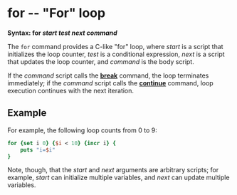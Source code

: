# for -- "For" loop

**Syntax: for *start* *test* *next* *command***

The `for` command provides a C-like "for" loop, where *start* is a script that initializes the
loop counter, *test* is a conditional expression, *next* is a script that updates the loop
counter, and *command* is the body script.

If the *command* script calls the [**break**](./break.md) command, the loop terminates
immediately; if the *command* script calls the [**continue**](./continue.md) command,
loop execution continues with the next iteration.

## Example

For example, the following loop counts from 0 to 9:

```tcl
for {set i 0} {$i < 10} {incr i} {
    puts "i=$i"
}
```

Note, though, that the *start* and *next* arguments are arbitrary scripts; for example, *start*
can initialize multiple variables, and *next* can update multiple variables.
